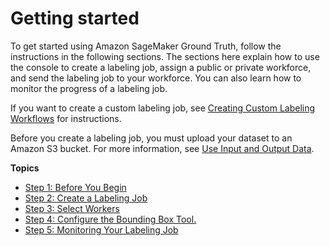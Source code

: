 # Getting started<a name="sms-getting-started"></a>

To get started using Amazon SageMaker Ground Truth, follow the instructions in the following sections\. The sections here explain how to use the console to create a labeling job, assign a public or private workforce, and send the labeling job to your workforce\. You can also learn how to monitor the progress of a labeling job\.

If you want to create a custom labeling job, see [Creating Custom Labeling Workflows](sms-custom-templates.md) for instructions\.

Before you create a labeling job, you must upload your dataset to an Amazon S3 bucket\. For more information, see [Use Input and Output Data](sms-data.md)\.

**Topics**
+ [Step 1: Before You Begin](sms-getting-started-step1.md)
+ [Step 2: Create a Labeling Job](sms-getting-started-step2.md)
+ [Step 3: Select Workers](sms-getting-started-step3.md)
+ [Step 4: Configure the Bounding Box Tool\.](sms-getting-started-step4.md)
+ [Step 5: Monitoring Your Labeling Job](sms-getting-started-step5.md)